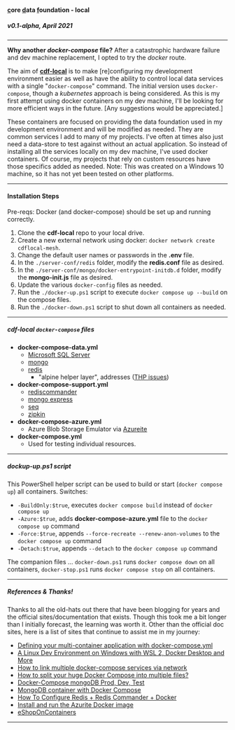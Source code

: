 #### <u>c</u>ore <u>d</u>ata <u>f</u>oundation - local ####
##### v0.1-alpha, April 2021 #####

----------

**Why another *docker-compose* file?** After a catastrophic hardware failure and dev machine replacement,  I opted to try the *docker* route.

The aim of <u>**cdf-local**</u> is to make [re]configuring my development environment easier as well as have the  ability to control local data services with a single "`docker-compose`" command. The initial version uses `docker-compose`, though a *kubernetes* approach is being considered.  As this is my first attempt using docker containers on my dev machine, I'll be looking for more efficient ways in the future. [Any suggestions would be appreciated.] 

These containers are focused on providing the data foundation used in my development environment and will be modified as needed. They are common services I add to many of my projects. I've often at times also just need a data-store to test against without an actual application. So instead of installing all the services locally on my dev machine, I've used docker containers. Of course, my projects that rely on custom resources have those specifics added as needed. Note: This was created on a Windows 10 machine, so it has not yet been tested on other platforms.

----------

#### Installation Steps ####

Pre-reqs: Docker (and docker-compose) should be set up and running correctly.

1. Clone the **cdf-local** repo to your local drive.
2. Create a new external network using docker: `docker network create cdflocal-mesh`. 
3. Change the default user names or passwords in the **.env** file.
4. In the `./server-conf/redis` folder, modify the **redis.conf** file as desired.
5. In the `./server-conf/mongo/docker-entrypoint-initdb.d` folder, modify the **mongo-init.js** file as desired.
6. Update the various `docker-config` files as needed.
7. Run the `./docker-up.ps1` script to execute `docker compose up --build` on the compose files.
8. Run the `./docker-down.ps1` script to shut down all containers as needed.

----------

##### cdf-local `docker-compose` files #####

- **docker-compose-data.yml**
	- [Microsoft SQL Server](https://hub.docker.com/_/microsoft-mssql-server) 
	- [mongo](https://hub.docker.com/_/mongo)
	- [redis](https://hub.docker.com/_/redis) 
		- "alpine helper layer", addresses ([THP issues](https://github.com/docker-library/redis/issues/55))
- **docker-compose-support.yml**
	- [rediscommander](https://hub.docker.com/r/rediscommander/redis-commander)
	- [mongo express](https://hub.docker.com/_/mongo-express)
	- [seq](https://hub.docker.com/r/datalust/seq)
	- [zipkin](https://hub.docker.com/r/openzipkin/zipkin)
- **docker-compose-azure.yml**
	- Azure Blob Storage Emulator via [Azureite](https://hub.docker.com/_/microsoft-azure-storage-azurite)
- **docker-compose.yml**
	- Used for testing individual resources.
	
----------

##### dockup-up.ps1 script #####

This PowerShell helper script can be used to build or start (`docker compose up`) all containers. Switches:

- `-BuildOnly:$true`, executes `docker compose build` instead of `docker compose up`  
- `-Azure:$true`, adds **docker-compose-azure.yml** file to the `docker compose up` command 
- `-Force:$true`, appends `--force-recreate --renew-anon-volumes` to the `docker compose up` command
- `-Detach:$true`, appends `--detach` to the `docker compose up` command

The companion files ...
`docker-down.ps1` runs `docker compose down` on all containers,
`docker-stop.ps1` runs `docker compose stop` on all containers.

----------

##### References & Thanks! #####

Thanks to all the old-hats out there that have been blogging for years and the official sites/documentation that exists. Though this took me a bit longer than I initially forecast, the learning was worth it. Other than the official doc sites, here is a list of sites that continue to assist me in my journey:
 
- [Defining your multi-container application with docker-compose.yml](https://docs.microsoft.com/en-us/dotnet/architecture/microservices/multi-container-microservice-net-applications/multi-container-applications-docker-compose)
- [A Linux Dev Environment on Windows with WSL 2, Docker Desktop and More](https://nickjanetakis.com/blog/a-linux-dev-environment-on-windows-with-wsl-2-docker-desktop-and-more)
- [How to link multiple docker-compose services via network](https://tjtelan.com/blog/how-to-link-multiple-docker-compose-via-network/)
- [How to split your huge Docker Compose into multiple files?](https://medium.com/@piotr.macha/how-to-split-your-huge-docker-compose-into-multiple-files-3c8866e495dd)
- [Docker-Compose mongoDB Prod, Dev, Test](https://onexlab-io.medium.com/docker-compose-mongodb-prod-dev-test-environment-eb1a75675f93)
- [MongoDB container with Docker Compose](https://zgadzaj.com/development/docker/docker-compose/containers/mongodb)
- [How To Configure Redis + Redis Commander + Docker](https://hackernoon.com/how-to-configurate-redis-redis-commander-docker-616136f2)
- [Install and run the Azurite Docker image](https://docs.microsoft.com/en-us/azure/storage/common/storage-use-azurite#install-and-run-the-azurite-docker-image) 
- [eShopOnContainers](https://github.com/dotnet-architecture/eShopOnContainers)

----------
